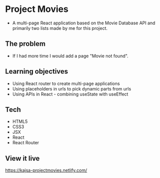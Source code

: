 # Project Movies

- A multi-page React application based on the Movie Database API and primarily two lists made by me for this project.

## The problem

- If I had more time I would add a page "Movie not found".

## Learning objectives

- Using React router to create multi-page applications
- Using placeholders in urls to pick dynamic parts from urls
- Using APIs in React - combining useState with useEffect

## Tech

- HTML5
- CSS3
- JSX
- React
- React Router

## View it live

https://kajsa-projectmovies.netlify.com/
